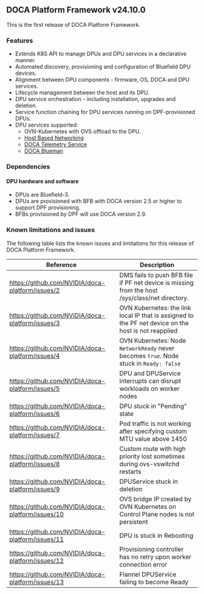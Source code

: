 ## DOCA Platform Framework v24.10.0

This is the first release of DOCA Platform Framework.

### Features

- Extends K8S API to manage DPUs and DPU services in a declarative manner.
- Automated discovery, provisioning and configuration of Bluefield DPU devices.
- Alignment between DPU components - firmware, OS, DOCA and DPU services.
- Lifecycle management between the host and its DPU.
- DPU service orchestration - including installation, upgrades and deletion.
- Service function chaining for DPU services running on DPF-provisioned DPUs.
- DPU services supported:
    - OVN-Kubernetes with OVS offload to the DPU.
    - [Host Based Networking](https://docs.nvidia.com/doca/sdk/nvidia+doca+hbn+service+guide/index.html)
    - [DOCA Telemetry Service](https://docs.nvidia.com/doca/sdk/nvidia+doca+telemetry+service+guide/index.html)
    - [DOCA Blueman](https://docs.nvidia.com/doca/sdk/nvidia+doca+blueman+service+guide/index.html)

### Dependencies

#### DPU hardware and software

- DPUs are Bluefield-3.
- DPUs are provisioned with BFB with DOCA version 2.5 or higher to support DPF provisioning.
- BFBs provisioned by DPF will use DOCA version 2.9.

### Known limitations and issues

The following table lists the known issues and limitations for this release of DOCA Platform Framework.

| Reference                                         | Description                                                                                          |
|---------------------------------------------------|------------------------------------------------------------------------------------------------------|
| https://github.com/NVIDIA/doca-platform/issues/2  | DMS fails to push BFB file if PF net device is missing from the host /sys/class/net directory.       |
| https://github.com/NVIDIA/doca-platform/issues/3  | OVN Kubernetes: the link local IP that is assigned to the PF net device on the host is not reapplied |
| https://github.com/NVIDIA/doca-platform/issues/4  | OVN Kubernetes: Node `NetworkReady` never becomes `true`. Node stuck in `Ready: false`               | 
| https://github.com/NVIDIA/doca-platform/issues/5  | DPU and DPUService interrupts can disrupt workloads on worker nodes                                  |
| https://github.com/NVIDIA/doca-platform/issues/6  | DPU stuck in "Pending" state                                                                         |
| https://github.com/NVIDIA/doca-platform/issues/7  | Pod traffic is not working after specifying custom MTU value above 1450                              |
| https://github.com/NVIDIA/doca-platform/issues/8  | Custom route with high priority lost sometimes during ovs-vswitchd restarts                          |
| https://github.com/NVIDIA/doca-platform/issues/9  | DPUService stuck in deletion                                                                         |
| https://github.com/NVIDIA/doca-platform/issues/10 | OVS bridge IP created by OVN Kubernetes on Control Plane nodes is not persistent                     |
| https://github.com/NVIDIA/doca-platform/issues/11 | DPU is stuck in Rebooting                                                                            |
| https://github.com/NVIDIA/doca-platform/issues/12 | Provisioning controller has no retry upon worker connection error                                    |
| https://github.com/NVIDIA/doca-platform/issues/13 | Flannel DPUService failing to become Ready                                                           |

